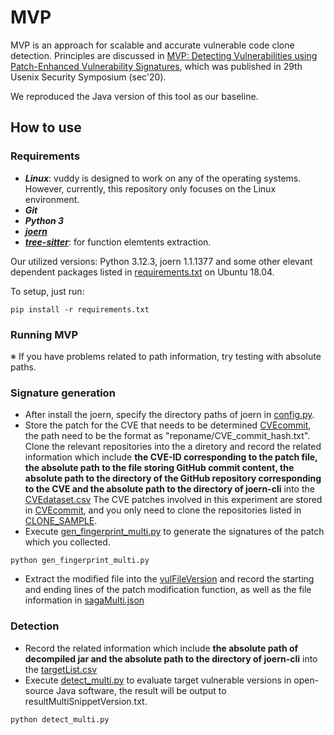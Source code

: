 # MVP
MVP is an approach for scalable and accurate vulnerable code clone detection. Principles are discussed in
[MVP: Detecting Vulnerabilities using Patch-Enhanced Vulnerability Signatures](https://chenbihuan.github.io/paper/sec20-xiao-mvp.pdf), which was published in 29th
Usenix Security Symposium (sec'20).

We reproduced the Java version of this tool as our baseline.

## How to use
### Requirements

* ***Linux***: vuddy is designed to work on any of the operating systems. However, currently, this repository only focuses on the Linux environment.
* ***Git***
* ***Python 3***
* ***[joern](https://docs.joern.io/installation)***
* ***[tree-sitter](https://tree-sitter.github.io/tree-sitter/)***: for function elemtents extraction.

Our utilized versions: Python 3.12.3, joern 1.1.1377 and some other elevant dependent packages listed in [requirements.txt](./requirements.txt) on Ubuntu 18.04.

To setup, just run:
```
pip install -r requirements.txt
```

### Running MVP

※ If you have problems related to path information, try testing with absolute paths.

### Signature generation


 - After install the joern, specify the directory paths of joern in [config.py](./config.py).
 - Store the patch for the CVE that needs to be determined [CVEcommit](./CVEcommit), the path need to be the format as "reponame/CVE_commit_hash.txt". Clone the relevant repositories into the a diretory and record the related information which include **the CVE-ID corresponding to the patch file, the absolute path to the file storing GitHub commit content, the absolute path to the directory of the GitHub repository corresponding to the CVE and the absolute path to the directory of joern-cli** into the [CVEdataset.csv](./CVEdataset.csv) 
 The CVE patches involved in this experiment are stored in [CVEcommit](./CVEcommit), and you only need to clone the repositories listed in [CLONE_SAMPLE](./CLONE_SAMPLE).
 - Execute [gen_fingerprint_multi.py](./gen_fingerprint_multi.py) to generate the signatures of the patch which you collected.

 ```
 python gen_fingerprint_multi.py
 ```
 - Extract the modified file into the [vulFileVersion](./vulFileVersion) and record the starting and ending lines of the patch modification function, as well as the file information in [sagaMulti.json](./infoFile/sagaMulti.json)

### Detection

 -  Record the related information which include **the absolute path of decompiled jar and the absolute path to the directory of joern-cli** into the [targetList.csv](./targetList.csv)
 - Execute [detect_multi.py](./detect_multi.py) to evaluate target vulnerable versions in open-source Java software, the result will be output to resultMultiSnippetVersion.txt.
 ```
 python detect_multi.py
 ```